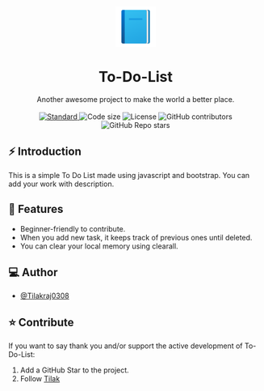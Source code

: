 <p align="center">
  <a href="https://github.com/iamsahebgiri/add-readme">
    <img alt="To-Do-List" height="80" src="https://raw.githubusercontent.com/iamsahebgiri/add-readme/main/static/add-readme.png">
  </a>
</p>
<h1 align="center">To-Do-List</h1>

<div align="center">
Another awesome project to make the world a better place.
</div>

<br />

<div align="center">
  <a href="https://standardjs.com">
    <img src="https://img.shields.io/badge/code%20style-standard-brightgreen.svg?style=flat-square"
      alt="Standard" />
  </a>
  
  <img src="https://img.shields.io/github/languages/code-size/Tilakraj0308/To-Do-List?style=flat-square" alt="Code size" />

  <img src="https://img.shields.io/github/license/Tilakraj0308/To-Do-List?style=flat-square" alt="License" />

  <img alt="GitHub contributors" src="https://img.shields.io/github/contributors/Tilakraj0308/To-Do-List?style=flat-square">

  <img alt="GitHub Repo stars" src="https://img.shields.io/github/stars/Tilakraj0308/To-Do-List?style=social">
</div>

## ⚡️ Introduction

This is a simple To Do List made using javascript and bootstrap.
You can add your work with description.

## 🎯 Features

- Beginner-friendly to contribute.
- When you add new task, it keeps track of previous ones until deleted.
- You can clear your local memory using clearall.

## ‎‍💻 Author

- [@Tilakraj0308](https://github.com/Tilakraj0308)

## ⭐️ Contribute

If you want to say thank you and/or support the active development of To-Do-List:

1. Add a GitHub Star to the project.
2. Follow [Tilak](https://github.com/Tilak0380)

<!-- ## 🧾 License

MIT License Copyright (c) 2022 [John Doe](https://github.com/Tilakraj0308). -->

